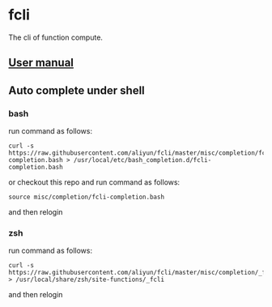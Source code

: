 # fcli
The cli of function compute. 

## [User manual](https://help.aliyun.com/document_detail/52995.html)

## Auto complete under shell

### bash

run command as follows:

```
curl -s https://raw.githubusercontent.com/aliyun/fcli/master/misc/completion/fcli-completion.bash > /usr/local/etc/bash_completion.d/fcli-completion.bash
```

or checkout this repo and run command as follows:

```
source misc/completion/fcli-completion.bash
```

and then relogin

### zsh

run command as follows:

```
curl -s https://raw.githubusercontent.com/aliyun/fcli/master/misc/completion/_fcli > /usr/local/share/zsh/site-functions/_fcli
```

and then relogin

